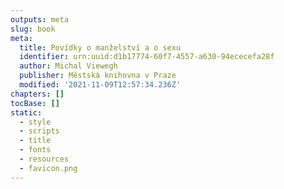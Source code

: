 ```yaml
---
outputs: meta
slug: book
meta:
  title: Povídky o manželství a o sexu
  identifier: urn:uuid:d1b17774-60f7-4557-a630-94ececefa28f
  author: Michal Viewegh
  publisher: Městská knihovna v Praze
  modified: '2021-11-09T12:57:34.236Z'
chapters: []
tocBase: []
static:
  - style
  - scripts
  - title
  - fonts
  - resources
  - favicon.png
---
```

